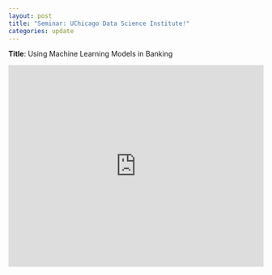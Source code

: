 ```yaml
---
layout: post
title: "Seminar: UChicago Data Science Institute!"
categories: update
---
```


**Title**: Using Machine Learning Models in Banking

<iframe src="https://www.linkedin.com/embed/feed/update/urn:li:share:7308935666682249232?collapsed=1" height="399" width="504" frameborder="0" allowfullscreen="" title="Embedded post"></iframe>
